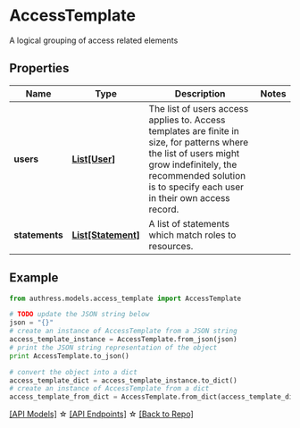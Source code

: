 # AccessTemplate

A logical grouping of access related elements

## Properties
Name | Type | Description | Notes
------------ | ------------- | ------------- | -------------
**users** | [**List[User]**](User.md) | The list of users access applies to. Access templates are finite in size, for patterns where the list of users might grow indefinitely, the recommended solution is to specify each user in their own access record. | 
**statements** | [**List[Statement]**](Statement.md) | A list of statements which match roles to resources. | 

## Example

```python
from authress.models.access_template import AccessTemplate

# TODO update the JSON string below
json = "{}"
# create an instance of AccessTemplate from a JSON string
access_template_instance = AccessTemplate.from_json(json)
# print the JSON string representation of the object
print AccessTemplate.to_json()

# convert the object into a dict
access_template_dict = access_template_instance.to_dict()
# create an instance of AccessTemplate from a dict
access_template_from_dict = AccessTemplate.from_dict(access_template_dict)
```
[[API Models]](./README.md#documentation-for-models) ☆ [[API Endpoints]](./README.md#documentation-for-api-endpoints) ☆ [[Back to Repo]](../README.md)


